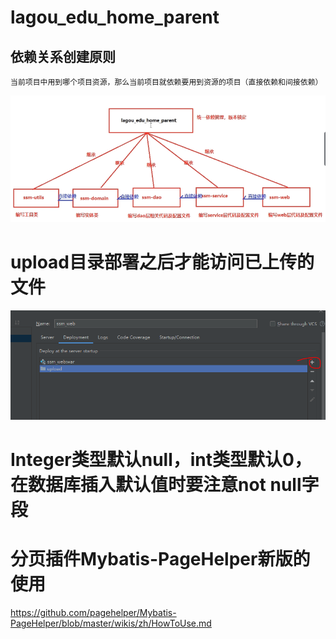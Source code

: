 # lagou_edu_home_parent


## 依赖关系创建原则
    当前项目中用到哪个项目资源，那么当前项目就依赖要用到资源的项目（直接依赖和间接依赖）
    
![alt 模块依赖关系](images/模块依赖关系.PNG "模块依赖关系")



# upload目录部署之后才能访问已上传的文件
![alt 图片文件夹部署.PNG](images/图片文件夹部署.PNG "图片文件夹部署.PNG")

# Integer类型默认null，int类型默认0，在数据库插入默认值时要注意not null字段   

# 分页插件Mybatis-PageHelper新版的使用

https://github.com/pagehelper/Mybatis-PageHelper/blob/master/wikis/zh/HowToUse.md


